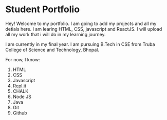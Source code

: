 # Student Portfolio

Hey! Welcome to my portfolio. 
I am going to add my projects and all my detials here. I am learing HTML, CSS, javascript and ReactJS.
I will upload all my work that i will do in my learning journey.

I am currently in my final year. I am pursuing B.Tech in CSE from Truba College of Science and Technology, Bhopal.

For now, I know:
1. HTML
2. CSS
3. Javascript
4. Repl.it
5. CHALK
6. Node JS
7. Java
8. Git
9. Github